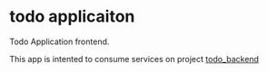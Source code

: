 # todo applicaiton

Todo Application frontend.

This app is intented to consume services on project [todo_backend](https://github.com/memovagon/todo_frontend)
